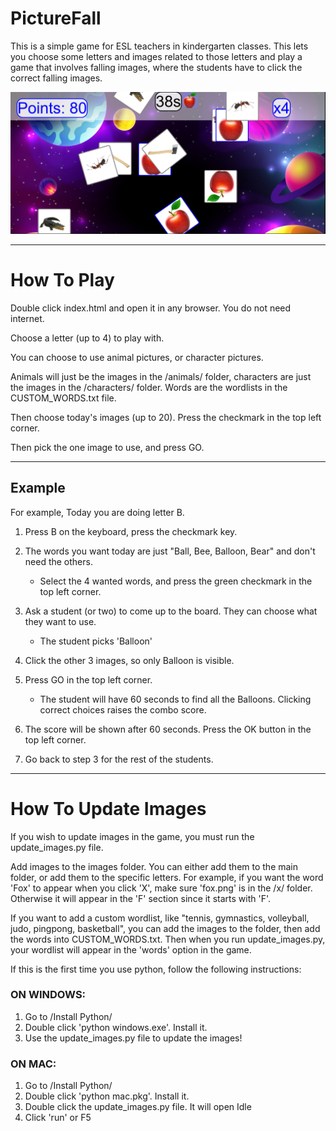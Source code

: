 # PictureFall

This is a simple game for ESL teachers in kindergarten classes. This lets you choose some letters and images related to those letters and play a game that involves falling images, where the students have to click the correct falling images.

![screenshot of PictureFall](./important_files/screenshot.png)

---

# How To Play

Double click index.html and open it in any browser. You do not need internet.

Choose a letter (up to 4) to play with.

You can choose to use animal pictures, or character pictures.

Animals will just be the images in the /animals/ folder, characters are just the images in the /characters/ folder. Words are the wordlists in the CUSTOM_WORDS.txt file.

Then choose today's images (up to 20). Press the checkmark in the top left corner.

Then pick the one image to use, and press GO.

---

## Example

For example, Today you are doing letter B.

1. Press B on the keyboard, press the checkmark key.

2. The words you want today are just "Ball, Bee, Balloon, Bear" and don't need the others.

   - Select the 4 wanted words, and press the green checkmark in the top left corner.

3. Ask a student (or two) to come up to the board. They can choose what they want to use.

   - The student picks 'Balloon'

4. Click the other 3 images, so only Balloon is visible.

5. Press GO in the top left corner.

   - The student will have 60 seconds to find all the Balloons. Clicking correct choices raises the combo score.

6. The score will be shown after 60 seconds. Press the OK button in the top left corner.

7. Go back to step 3 for the rest of the students.

---

# How To Update Images

If you wish to update images in the game, you must run the update_images.py file.

Add images to the images folder. You can either add them to the main folder, or add them to the specific letters. For example, if you want the word 'Fox' to appear when you click 'X', make sure 'fox.png' is in the /x/ folder. Otherwise it
will appear in the 'F' section since it starts with 'F'.

If you want to add a custom wordlist, like "tennis, gymnastics, volleyball, judo, pingpong, basketball", you can add the images to the folder, then add the words into CUSTOM_WORDS.txt. Then when you run update_images.py, your wordlist will
appear in the 'words' option in the game.

If this is the first time you use python, follow the following instructions:

### ON WINDOWS:

1. Go to /Install Python/
2. Double click 'python windows.exe'. Install it.
3. Use the update_images.py file to update the images!

### ON MAC:

1. Go to /Install Python/
2. Double click 'python mac.pkg'. Install it.
3. Double click the update_images.py file. It will open Idle
4. Click 'run' or F5
